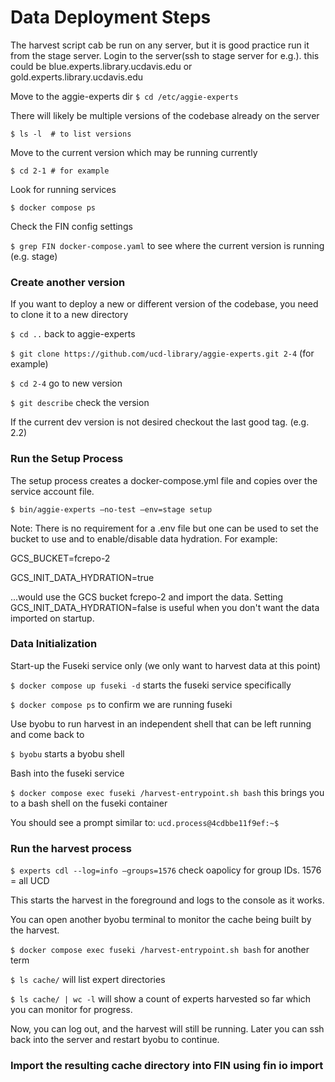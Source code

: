 # Data Deployment Steps

The harvest script cab be run on any server, but it is good practice run it from the stage server.
Login to the server(ssh to stage server for e.g.). this could be blue.experts.library.ucdavis.edu or gold.experts.library.ucdavis.edu

Move to the aggie-experts dir
`$ cd /etc/aggie-experts`

There will likely be multiple versions of the codebase already on the server

`$ ls -l  # to list versions`

Move to the current version which may be running currently

`$ cd 2-1 # for example`

Look for running services

`$ docker compose ps`

Check the FIN config settings

`$ grep FIN docker-compose.yaml`  to see where the current version is running (e.g. stage)

### Create another version

If you want to deploy a new or different version of the codebase, you need to clone it to a new directory

`$ cd ..`   back to aggie-experts

`$ git clone https://github.com/ucd-library/aggie-experts.git 2-4`  (for example)

`$ cd 2-4`  go to new version

`$ git describe`    check the version

If the current dev version is not desired checkout the last good tag. (e.g. 2.2)

### Run the Setup Process

The setup process creates a docker-compose.yml file and copies over the service account file.

`$ bin/aggie-experts —no-test —env=stage setup`

Note: There is no requirement for a .env file but one can be used to set the bucket to use and to enable/disable data hydration. For example:

GCS_BUCKET=fcrepo-2

GCS_INIT_DATA_HYDRATION=true   

...would use the GCS bucket fcrepo-2 and import the data. Setting GCS_INIT_DATA_HYDRATION=false is useful when you don't want the data imported on startup. 

### Data Initialization

Start-up the Fuseki service only (we only want to harvest data at this point)

`$ docker compose up fuseki -d`   starts the fuseki service specifically

`$ docker compose ps`  to confirm we are running fuseki

Use byobu to run harvest in an independent shell that can be left running and come back to

`$ byobu`   starts a byobu shell 

Bash into the fuseki service 

`$ docker compose exec fuseki /harvest-entrypoint.sh bash`    this brings you to a bash shell on the fuseki container

You should see a prompt similar to:
`ucd.process@4cdbbe11f9ef:~$`

### Run the harvest process

`$ experts cdl --log=info —groups=1576`   check oapolicy for group IDs. 1576 = all UCD

This starts the harvest in the foreground and logs to the console as it works.

You can open another byobu terminal to monitor the cache being built by the harvest.

`$ docker compose exec fuseki /harvest-entrypoint.sh bash`   for another term

`$ ls cache/`     will list expert directories

`$ ls cache/ | wc -l`  will show a count of experts harvested so far which you can monitor for progress.

Now, you can log out, and the harvest will still be running. Later you can ssh back into the server and restart byobu to continue.

### Import the resulting cache directory into FIN using fin io import


